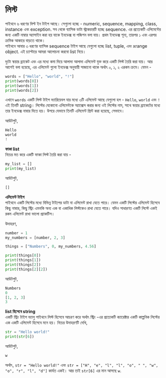 # লিস্ট

পাইথনে ৬ ধরণের বিল্ট ইন টাইপ আছে। সেগুলো হচ্ছে - numeric, sequence, mapping, class, instance এবং exception. সব থেকে ব্যাসিক ডাটা স্ট্রাকচারটি হচ্ছে sequence. এর প্রত্যেকটি এলিমেন্টের জন্য একটি নাম্বার অ্যাসাইন করা হয় যাকে ইনডেক্স বা পজিশন বলা যায়। প্রথম ইনডেক্স শূন্য, তারপর ১ এবং এরপর ক্রমিক আকারে বাড়তে থাকে।  
পাইথনে আবার ৩ ধরণের ব্যাসিক sequence টাইপ আছে যেগুলো হচ্ছে list, tuple, এবং xrange object. এই চ্যাপ্টারে আমরা আলোচনা করবো list নিয়ে।

দুটো স্কয়ার ব্র্যাকেট এবং এর মধ্যে কমা দিয়ে আলাদা আলাদা এলিমেন্ট যুক্ত করে একটি লিস্ট তৈরি করা যায়। আর আগেই বলা হয়েছে, এর এলিমেন্ট গুলো ইনডেক্স অনুযায়ী সাজানো থাকে অর্থাৎ ০, ১, ২ এরকম ক্রমে। যেমন -

```python
words = ["Hello", "world", "!"]
print(words[0])
print(words[1])
print(words[2])
```

এখানে `words` একটি লিস্ট টাইপ ভ্যারিয়েবল যার মধ্যে ৩টি এলিমেন্ট আছে যেগুলো হল - `Hello`, `world` এবং `!` এই তিনটি string। লিস্টের যেকোনো এলিমেন্টকে অ্যাক্সেস করার জন্য ওই লিস্টের নাম, সাথে স্কয়ার ব্র্যাকেটের মধ্যে তার ইনডেক্স নাম্বার দিতে হয়। উপরে যেভাবে তিনটি এলিমেন্ট প্রিন্ট করা হয়েছে, সেভাবে।

আউটপুট,

```python
Hello
world
!
```

**ফাকা list**  
নিচের মত করে একটি ফাকা লিস্ট তৈরি করা যায় -

```python
my_list = []
print(my_list)
```

আউটপুট,

```python
[]
```

**এলিমেন্ট টাইপ**  
পাইথনে একটি লিস্টের মধ্যে বিভিন্ন টাইপের ডাটা বা এলিমেন্ট রাখা যেতে পারে। যেমন একটি লিস্টের এলিমেন্ট হিসেবে কিছু নাম্বার, কিছু স্ট্রিং এমনকি অন্য এক বা একাধিক লিস্টকেও রাখা যেতে পারে। যদিও সাধারণত একটি লিস্টে একই রকম এলিমেন্ট রাখা ভালো প্র্যাকটিস।

উদাহরণ,

```python
number = 1
my_numbers = [number, 2, 3]

things = ["Numbers", 0, my_numbers, 4.56]

print(things[0])
print(things[1])
print(things[2])
print(things[2][2])
```

আউটপুট,

```python
Numbers
0
[1, 2, 3]
3
```

**list হিসেবে string**  
একটি স্ট্রিং টাইপ ভ্যালু পাইথনে লিস্ট হিসেবে আচরণ করে অর্থাৎ স্ট্রিং -এর প্রত্যেকটি ক্যারেক্টার একটি কাল্পনিক লিস্টের এক একটি এলিমেন্ট হিসেবে মনে হয়। নিচের উদাহরণটি দেখি,

```python
str = "Hello world!"
print(str[6])
```

আউটপুট,

```python
w
```

অর্থাৎ, `str = "Hello world!"` এবং `str = ["H", "e", "l", "l", "o", " ", "w", "o", "r", "l", "d"]` কার্যত একই। আর তাই `str[6]` এর মান আসছে `w`.

